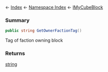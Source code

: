 ← [Index](Api-Index) ← [Namespace Index](Namespace-Index) ← [IMyCubeBlock](VRage.Game.ModAPI.Ingame.IMyCubeBlock)

### Summary

```csharp
public string GetOwnerFactionTag()
```

Tag of faction owning block

### Returns

[string](https://docs.microsoft.com/en-us/dotnet/api/system.string?view=netframework-4.6)

